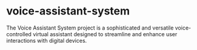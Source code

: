 # voice-assistant-system
The Voice Assistant System project is a sophisticated and versatile voice-controlled virtual assistant designed to streamline and enhance user interactions with digital devices. 
